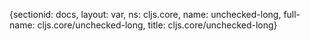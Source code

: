 {sectionid: docs, layout: var, ns: cljs.core, name: unchecked-long, full-name: cljs.core/unchecked-long,
  title: cljs.core/unchecked-long}

